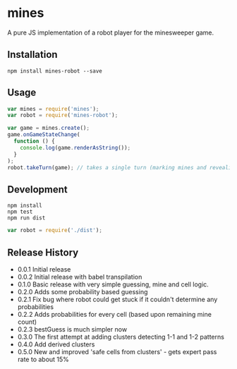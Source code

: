 # mines

A pure JS implementation of a robot player for the minesweeper game.

## Installation

```
npm install mines-robot --save
```

## Usage

```javascript
var mines = require('mines');
var robot = require('mines-robot');

var game = mines.create();
game.onGameStateChange(
  function () {
    console.log(game.renderAsString());
  }
);
robot.takeTurn(game); // takes a single turn (marking mines and revealing at least one cell)
```

## Development

```
npm install
npm test
npm run dist
```

```javascript
var robot = require('./dist');
```

## Release History

* 0.0.1 Initial release
* 0.0.2 Initial release with babel transpilation
* 0.1.0 Basic release with very simple guessing, mine and cell logic.
* 0.2.0 Adds some probability based guessing
* 0.2.1 Fix bug where robot could get stuck if it couldn't determine any probabilities
* 0.2.2 Adds probabilities for every cell (based upon remaining mine count)
* 0.2.3 bestGuess is much simpler now
* 0.3.0 The first attempt at adding clusters detecting 1-1 and 1-2 patterns
* 0.4.0 Add derived clusters
* 0.5.0 New and improved 'safe cells from clusters' - gets expert pass rate to about 15%
